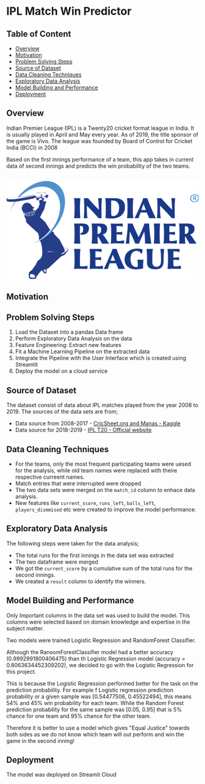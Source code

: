# IPL Match Win Predictor

## Table of Content
* [Overview](#overview)
* [Motivation](#motivation)
* [Problem Solving Steps](#problem-solving-steps)
* [Source of Dataset](#source-of-dataset)
* [Data Cleaning Techniques](#data-cleaning-techniques)
* [Exploratory Data Analysis](#exploratory-data-analysis)
* [Model Building and Performance](#model-building-and-performance)
* [Deployment](#deployment)

## Overview

Indian Premier League (IPL) is a Twenty20 cricket format league in India. It is usually played in April and May every year. As of 2019, the title sponsor of the game is Vivo. The league was founded by Board of Control for Cricket India (BCCI) in 2008

Based on the first innings performance of a team, this app takes in current data of second innings and predicts the win probability of the two teams. </br></br>

<img src="img/ipl_logo.png">

## Motivation

## Problem Solving Steps

1. Load the Dataset into a pandas Data frame
2. Perform Exploratory Data Analysis on the data
3. Feature Engineering: Extract new features
4. Fit a Machine Learning Pipeline on the extracted data
5. Integrate the Pipeline with the User Interface which is created using Streamlit
6. Deploy the model on a cloud service

## Source of Dataset

The dataset consist of data about IPL matches played from the year 2008 to 2019. The sources of the data sets are from;
* Data source from 2008-2017 - [CricSheet.org and Manas - Kaggle](https://cricsheet.org/)
* Data source for 2018-2019 - [IPL T20 - Official website](https://www.iplt20.com/)


## Data Cleaning Techniques

- For the teams, only the most frequent participating teams were uesed for the analysis, while old team names were replaced with theire respective curreent names.
- Match entries that were interrupted were dropped
- The two data sets were merged on the `match_id` column to enhace data analysis.
- New features like `current_score`, `runs_left`, `balls_left`, `players_dismmised` etc were created to improve the model performance.

## Exploratory Data Analysis

The following steps were taken for the data analysis;
- The total runs for the first innings in the data set was extracted
- The two dataframe were merged
- We got the `current_score` by a cumulative sum of the total runs for the second innings.
- We created a `result` column to identify the winners.


## Model Building and Performance

Only Important columns in the data set was used to build the model. This columns were selected based on domain knowledge and expertise in the subject matter.

Two models were trained Logistic Regression and RandomForest Classifier.

Although the RansomForestClassifier model had a better accuracy (0.9992991800406475)
than th Logistic Regression model (accuracy = 0.8063634452309202), we decided to go with the Logistic Regression for this project. 

This is because the Logistic Regression performed better for the task on the prediction probability. For example f Logistic regression prediction probability or a given sample was [0.54477506, 0.45522494], this means 54% and 45% win probability for each team. While the Random Forest prediction probability for the same sample was [0.05, 0.95] that is 5% chance for one team and 95% chance for the other team. 

Therefore it is better to use a model which gives "Equal Justice" towards both sides as we do not know which team will out perform and win the game in the second inning!



## Deployment

The model was deployed on Streamit Cloud


